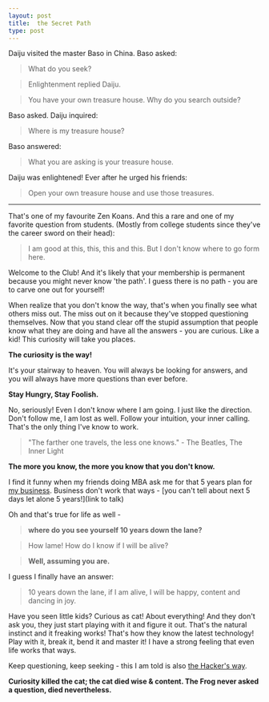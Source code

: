 ```yaml
---
layout: post
title:  the Secret Path
type: post
---
```


Daiju visited the master Baso in China. Baso asked: 
> What do you seek?

> Enlightenment 
replied Daiju.

> You have your own treasure house. Why do you search outside? 

Baso asked. Daiju inquired: 

> Where is my treasure house?

Baso answered: 

> What you are asking is your treasure house.

Daiju was enlightened! Ever after he urged his friends: 

> Open your own treasure house and use those treasures.

--------

That's one of my favourite Zen Koans. And this a rare and one of my favorite question from students. (Mostly from college students since they've the career sword on their head):

> I am good at this, this, this and this. But I don't know where to go form here.

Welcome to the Club! And it's likely that your membership is permanent because you might never know 'the path'. I guess there is no path - you are to carve one out for yourself!

When realize that you don't know the way, that's when you finally see what others miss out. The miss out on it because they've stopped questioning themselves. Now that you stand clear off the stupid assumption that people know what they are doing and have all the answers - you are curious. Like a kid! This curiosity will take you places.

**The curiosity is the way!**

It's your stairway to heaven. You will always be looking for answers, and you will always have more questions than ever before.

**Stay Hungry, Stay Foolish.**

No, seriously! Even I don't know where I am going. I just like the direction. Don't follow me, I am lost as well. Follow your intuition, your inner calling. That's the only thing I've know to work.

> "The farther one travels, the less one knows." - The Beatles, The Inner Light

**The more you know, the more you know that you don't know.**

I find it funny when my friends doing MBA ask me for that 5 years plan for [my business](http://webmutiny.in). Business don't work that ways - [you can't tell about next 5 days let alone 5 years!](link to talk)

Oh and that's true for life as well - 

> **where do you see yourself 10 years down the lane?**

> How lame! How do I know if I will be alive?

> **Well, assuming you are.**

I guess I finally have an answer:

> 10 years down the lane, if I am alive, I will be happy, content and dancing in joy.

Have you seen little kids? Curious as cat! About everything! And they don't ask you, they just start playing with it and figure it out. That's the natural instinct and it freaking works! That's how they know the latest technology! Play with it, break it, bend it and master it! I have a strong feeling that even life works that ways.

Keep questioning, keep seeking - this I am told is also [the Hacker's way]().

**Curiosity killed the cat; the cat died wise & content. The Frog never asked a question, died nevertheless.**
